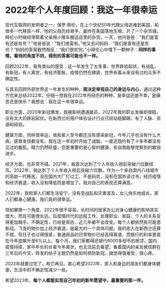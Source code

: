 # 2022年个人年度回顾：我这一年很幸运

现代互联网的发明者之一，保罗·拜伦，在上个世纪50年代随父母逃难到美国，和很多一代移民一样，他的父母历经艰辛，最终在美国落地生根，开了一个杂货铺。拜伦小时候经常帮着父亲用小推车搬运店里的杂货。一天，他问爸爸：“我们是富有还是贫穷？”他爸爸说：“我们很富有。”他又去问妈妈：“我们是富有还是贫穷？”妈妈的答案截然相反：“我们很贫穷。”小拜伦心中埋下一颗种子：**同样的事情，看待的角度不同，得到的答案可能也不一样。**

回顾2022年，我有类似的感受：这一年发生了太多事，世界跌宕起伏，有战乱，有新冠，有人离世，有经济膨胀，疫情仍然在肆虐，世界有着从来没有过的众多不确定性。

与其去回顾外部世界这一年发生的种种，**我决定审视自己的身边与内心**，通过这种方式来总结2022年。仔细一想我在2022年所经历的种种，是幸运还是不幸，是痛苦还是快乐？我想说：我在这一年很幸运。

职业方面，2020年新冠爆发，我被影响遭遇裁员，2022年我的职业发展却很稳，没有太大的跌宕起伏。在新西兰的用户体验设计行业已经站稳脚跟，有了人脉、资源和经验。

健康方面，同样很幸运，我和家人至今都还没有感染新冠，今年几乎也没有什么大病，感冒发烧都没有。我在这一年初时开始了减脂，一度还隐约有了十多年都没有见过的腹肌。精力仍然旺盛，但更重要的是心智的健康，有自我能够觉察到的敏锐进步。

经济方面，也非常不错。2021年，我首次达到了个人年收入税前突破六位数纽币。2022年，我达到了个人年收入税后突破六位数。作为一个来自国内八线城市的高龄一代移民，没在国内大厂打过工，不是码农，没有在国外读过书，经历疫情和经济衰退，收入没有降低而是增加了。我对自己的表现还算满意。

2022年，我和家人们都生活安宁，没有受战乱和灾害波及，女儿快乐地成长，家人们都身心健康。我们真的很幸运。

但如果换一个角度，2022年很不容易。长时间的居家办公对身心健康的影响其实很大，而且可能很长远。后疫情时代的远程工作，处理职业、家庭、个人的关系变得更加棘手。不确定性，已经是常态，近几年都不会改变。每个人都依然有可能患新冠。飞涨的物价加上经济衰退，是最大的一个具体问题。我的收入在新西兰还算不错，但日子也过得很紧，普通用品的日常物价已经高得离谱，而银行的利率更是在今年底飙升至6%以上。每个月，我们家都得还银行6000多纽币的房贷。国内疫情持续，家中年长的长辈今年离世，也无法前去看望。看着国内的亲友微信群在三年后的今天，转发的帖子主题仍然是如何预防新冠，就觉得很难受，很心疼。

2022年就要过完了，和它再见。衷心希望2023年，家人和身边的朋友们都身体健康，生活中的不确定性减少一些。

希望2023年，**每个人都能实现自己年初的新年愿望中，最重要的那一件。**